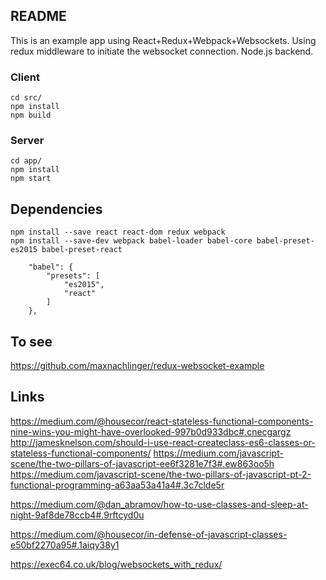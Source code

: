 ## README

This is an example app using React+Redux+Webpack+Websockets. Using redux middleware
to initiate the websocket connection. Node.js backend. 

### Client
	
	cd src/
    npm install
    npm build

### Server

    cd app/
    npm install 
    npm start

## Dependencies

	npm install --save react react-dom redux webpack
	npm install --save-dev webpack babel-loader babel-core babel-preset-es2015 babel-preset-react


```
    "babel": {
        "presets": [
            "es2015", 
            "react"
        ]
    },
```

## To see

https://github.com/maxnachlinger/redux-websocket-example

Links
---

https://medium.com/@housecor/react-stateless-functional-components-nine-wins-you-might-have-overlooked-997b0d933dbc#.cnecgargz
http://jamesknelson.com/should-i-use-react-createclass-es6-classes-or-stateless-functional-components/
https://medium.com/javascript-scene/the-two-pillars-of-javascript-ee6f3281e7f3#.ew863oo5h
https://medium.com/javascript-scene/the-two-pillars-of-javascript-pt-2-functional-programming-a63aa53a41a4#.3c7clde5r

https://medium.com/@dan_abramov/how-to-use-classes-and-sleep-at-night-9af8de78ccb4#.9rftcyd0u

https://medium.com/@housecor/in-defense-of-javascript-classes-e50bf2270a95#.1aiqy38y1

https://exec64.co.uk/blog/websockets_with_redux/